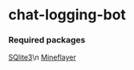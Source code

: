# chat-logging-bot

### Required packages
[SQlite3](https://www.npmjs.com/package/sqlite3)\n
[Mineflayer](https://www.npmjs.com/package/mineflayer)
